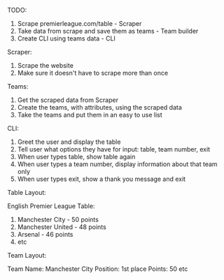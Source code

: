 <!-- NOTES.md -->

TODO:

1. Scrape premierleague.com/table - Scraper
2. Take data from scrape and save them as teams - Team builder
3. Create CLI using teams data - CLI

Scraper:

1. Scrape the website
2. Make sure it doesn't have to scrape more than once

Teams:

1. Get the scraped data from Scraper
2. Create the teams, with attributes, using the scraped data
3. Take the teams and put them in an easy to use list

CLI:

1. Greet the user and display the table
2. Tell user what options they have for input:
   table, team number, exit
3. When user types table, show table again
4. When user types a team number, display information about that team only
5. When user types exit, show a thank you message and exit

Table Layout:

English Premier League Table:
1. Manchester City - 50 points
2. Manchester United - 48 points
3. Arsenal - 46 points
4. etc

Team Layout:

Team Name: Manchester City
Position: 1st place
Points: 50
etc
